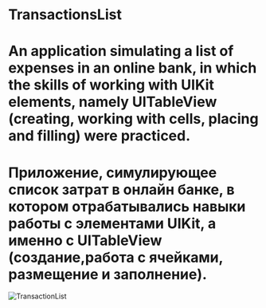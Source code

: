 # TransactionsList
# An application simulating a list of expenses in an online bank, in which the skills of working with UIKit elements, namely UITableView (creating, working with cells, placing and filling) were practiced.
# Приложение, симулирующее список затрат в онлайн банке, в котором отрабатывались навыки работы с элементами UIKit, а именно с UITableView (создание,работа с ячейками, размещение и заполнение). 

![TransactionList](https://github.com/EsayanWell/TransactionList/assets/98737871/37274b15-df1d-4679-9abb-84fa7a7beb19)
